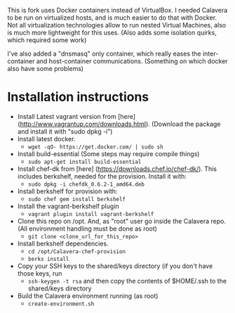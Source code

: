 This is fork uses Docker containers instead of VirtualBox. I needed Calavera to be run on virtualized hosts, and is much easier to do that with Docker. Not all virtualization technologies allow to run nested Virtual Machines, also is much more lightweight for this uses. (Also adds some isolation quirks, which required some work)

I've also added a "dnsmasq" only container, which really eases the inter-container and host-container communications. (Something on which docker also have some problems)

Installation instructions
==
- Install Latest vagrant version from [here] (http://www.vagrantup.com/downloads.html). (Download the package and install it with "sudo dpkg -i")
- Install latest docker.
  - ``wget -qO- https://get.docker.com/ | sudo sh``
- Install build-essential (Some steps may require compile things)
  - ``sudo apt-get install build-essential ``
- Install chef-dk from [here] (https://downloads.chef.io/chef-dk/). This includes berkshelf, needed for the provision. Install it with:
  - `` sudo dpkg -i chefdk_0.6.2-1_amd64.deb ``
- Install berkshelf for provision with:
  - `` sudo chef gem install berkshelf ``
- Install the vagrant-berkshelf plugin
  - ``vagrant plugin install vagrant-berkshelf `` 
- Clone this repo on /opt. And, as "root" user go inside the Calavera repo. (All environment handling must be done as root)
  - ``git clone <clone_url_for_this_repo>``
- Install berkshelf dependencies. 
  - ``cd /opt/Calavera-chef-provision``
  - ``berks install``
- Copy your SSH keys to the shared/keys directory (if you don't have those keys, run 
  - ``ssh-keygen -t rsa`` 
and then copy the contents of $HOME/.ssh to the shared/keys directory
- Build the Calavera environment running (as root)
  - ``create-environment.sh`` 
